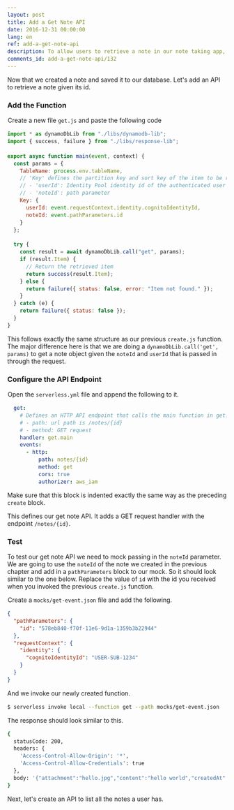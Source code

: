 ```yaml
---
layout: post
title: Add a Get Note API
date: 2016-12-31 00:00:00
lang: en
ref: add-a-get-note-api
description: To allow users to retrieve a note in our note taking app, we are going to add a GET note API. To do this we will add a new Lambda function to our Serverless Framework project. The Lambda function will retrieve the note from our DynamoDB table.
comments_id: add-a-get-note-api/132
---
```


Now that we created a note and saved it to our database. Let's add an API to retrieve a note given its id.

### Add the Function

<img class="code-marker" src="/assets/s.png" />Create a new file `get.js` and paste the following code

``` javascript
import * as dynamoDbLib from "./libs/dynamodb-lib";
import { success, failure } from "./libs/response-lib";

export async function main(event, context) {
  const params = {
    TableName: process.env.tableName,
    // 'Key' defines the partition key and sort key of the item to be retrieved
    // - 'userId': Identity Pool identity id of the authenticated user
    // - 'noteId': path parameter
    Key: {
      userId: event.requestContext.identity.cognitoIdentityId,
      noteId: event.pathParameters.id
    }
  };

  try {
    const result = await dynamoDbLib.call("get", params);
    if (result.Item) {
      // Return the retrieved item
      return success(result.Item);
    } else {
      return failure({ status: false, error: "Item not found." });
    }
  } catch (e) {
    return failure({ status: false });
  }
}
```

This follows exactly the same structure as our previous `create.js` function. The major difference here is that we are doing a `dynamoDbLib.call('get', params)` to get a note object given the `noteId` and `userId` that is passed in through the request.

### Configure the API Endpoint

<img class="code-marker" src="/assets/s.png" />Open the `serverless.yml` file and append the following to it.

``` yaml
  get:
    # Defines an HTTP API endpoint that calls the main function in get.js
    # - path: url path is /notes/{id}
    # - method: GET request
    handler: get.main
    events:
      - http:
          path: notes/{id}
          method: get
          cors: true
          authorizer: aws_iam
```

Make sure that this block is indented exactly the same way as the preceding `create` block.

This defines our get note API. It adds a GET request handler with the endpoint `/notes/{id}`.

### Test

To test our get note API we need to mock passing in the `noteId` parameter. We are going to use the `noteId` of the note we created in the previous chapter and add in a `pathParameters` block to our mock. So it should look similar to the one below. Replace the value of `id` with the id you received when you invoked the previous `create.js` function.

<img class="code-marker" src="/assets/s.png" />Create a `mocks/get-event.json` file and add the following.

``` json
{
  "pathParameters": {
    "id": "578eb840-f70f-11e6-9d1a-1359b3b22944"
  },
  "requestContext": {
    "identity": {
      "cognitoIdentityId": "USER-SUB-1234"
    }
  }
}
```

And we invoke our newly created function.

``` bash
$ serverless invoke local --function get --path mocks/get-event.json
```

The response should look similar to this.

``` bash
{
  statusCode: 200,
  headers: {
    'Access-Control-Allow-Origin': '*',
    'Access-Control-Allow-Credentials': true
  },
  body: '{"attachment":"hello.jpg","content":"hello world","createdAt":1487800950620,"noteId":"578eb840-f70f-11e6-9d1a-1359b3b22944","userId":"USER-SUB-1234"}'
}
```

Next, let's create an API to list all the notes a user has.

